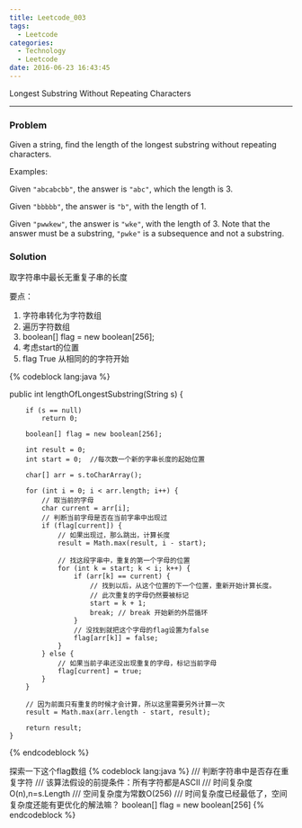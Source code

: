 ```yaml
---
title: Leetcode_003
tags:
  - Leetcode
categories:
  - Technology
  - Leetcode
date: 2016-06-23 16:43:45
---
```

Longest Substring Without Repeating Characters
<!-- more -->

***

### Problem
Given a string, find the length of the longest substring without repeating characters.

Examples:

Given `"abcabcbb"`, the answer is `"abc"`, which the length is 3.

Given `"bbbbb"`, the answer is `"b"`, with the length of 1.

Given `"pwwkew"`, the answer is `"wke"`, with the length of 3. Note that the answer must be a substring, `"pwke"` is a subsequence and not a substring.

### Solution 
取字符串中最长无重复子串的长度

要点：

1. 字符串转化为字符数组
2. 遍历字符数组
3. boolean[] flag = new boolean[256];
4. 考虑start的位置
5. flag True 从相同的的字符开始

{% codeblock lang:java  %}

public int lengthOfLongestSubstring(String s) {

        if (s == null)
            return 0;

        boolean[] flag = new boolean[256];

        int result = 0;
        int start = 0;  //每次数一个新的字串长度的起始位置

        char[] arr = s.toCharArray();

        for (int i = 0; i < arr.length; i++) {
            // 取当前的字母
            char current = arr[i];
            // 判断当前字母是否在当前字串中出现过
            if (flag[current]) {
                // 如果出现过，那么跳出，计算长度
                result = Math.max(result, i - start);
                
                // 找这段字串中，重复的第一个字母的位置
                for (int k = start; k < i; k++) {
                    if (arr[k] == current) {
                        // 找到以后，从这个位置的下一个位置，重新开始计算长度。
                        // 此次重复的字母仍然要被标记
                        start = k + 1;
                        break; // break 开始新的外层循环
                    }
                    // 没找到就把这个字母的flag设置为false
                    flag[arr[k]] = false;
                }
            } else {
                // 如果当前子串还没出现重复的字母，标记当前字母
                flag[current] = true;
            }
        }

        // 因为前面只有重复的时候才会计算，所以这里需要另外计算一次
        result = Math.max(arr.length - start, result);

        return result;
    }

{% endcodeblock %}

探索一下这个flag数组
{% codeblock lang:java  %}
/// 判断字符串中是否存在重复字符
/// 该算法假设的前提条件：所有字符都是ASCII
/// 时间复杂度O(n),n=s.Length
/// 空间复杂度为常数O(256)
/// 时间复杂度已经最低了，空间复杂度还能有更优化的解法嘛？
boolean[] flag = new boolean[256]
{% endcodeblock %}